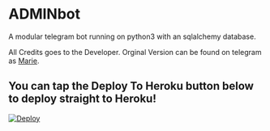 # ADMINbot

A modular telegram bot running on python3 with an sqlalchemy database.


All Credits goes to the Developer.
Orginal Version can be found on telegram as [Marie](https://t.me/BanhammerMarie_bot).


## You can tap the Deploy To Heroku button below to deploy straight to Heroku!

[![Deploy](https://www.herokucdn.com/deploy/button.svg)](https://heroku.com/deploy?template=https://github.com/prgofficial/ADMINbot)

